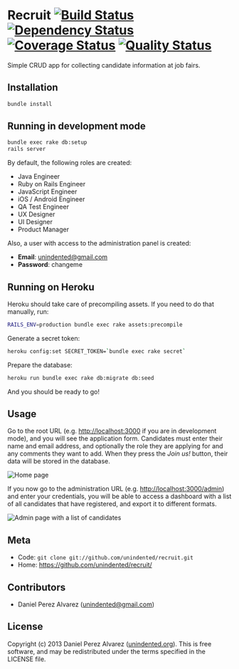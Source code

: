 # Recruit [![Build Status](https://secure.travis-ci.org/unindented/recruit.png)](http://travis-ci.org/unindented/recruit) [![Dependency Status](https://gemnasium.com/unindented/recruit.png)](https://gemnasium.com/unindented/recruit) [![Coverage Status](https://coveralls.io/repos/unindented/recruit/badge.png)](https://coveralls.io/r/unindented/recruit) [![Quality Status](https://codeclimate.com/github/unindented/recruit.png)](https://codeclimate.com/github/unindented/recruit)

Simple CRUD app for collecting candidate information at job fairs.


## Installation

```sh
bundle install
```


## Running in development mode

```sh
bundle exec rake db:setup
rails server
```

By default, the following roles are created:

* Java Engineer
* Ruby on Rails Engineer
* JavaScript Engineer
* iOS / Android Engineer
* QA Test Engineer
* UX Designer
* UI Designer
* Product Manager

Also, a user with access to the administration panel is created:

* **Email**: unindented@gmail.com
* **Password**: changeme


## Running on Heroku

Heroku should take care of precompiling assets. If you need to do that manually, run:

```sh
RAILS_ENV=production bundle exec rake assets:precompile
```

Generate a secret token:

```sh
heroku config:set SECRET_TOKEN=`bundle exec rake secret`
```

Prepare the database:

```sh
heroku run bundle exec rake db:migrate db:seed
```

And you should be ready to go!


## Usage

Go to the root URL (e.g. <http://localhost:3000> if you are in development mode), and you will see the application form. Candidates must enter their name and email address, and optionally the role they are applying for and any comments they want to add. When they press the *Join us!* button, their data will be stored in the database.

![Home page](http://unindented.github.io/recruit/images/home.png)

If you now go to the administration URL (e.g. <http://localhost:3000/admin>) and enter your credentials, you will be able to access a dashboard with a list of all candidates that have registered, and export it to different formats.

![Admin page with a list of candidates](http://unindented.github.io/recruit/images/candidates.png)


## Meta

* Code: `git clone git://github.com/unindented/recruit.git`
* Home: <https://github.com/unindented/recruit/>


## Contributors

* Daniel Perez Alvarez ([unindented@gmail.com](mailto:unindented@gmail.com))


## License

Copyright (c) 2013 Daniel Perez Alvarez ([unindented.org](https://unindented.org/)). This is free software, and may be redistributed under the terms specified in the LICENSE file.
